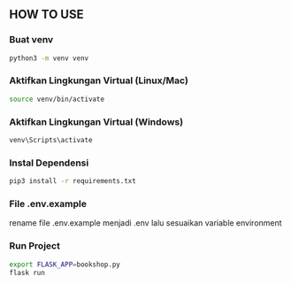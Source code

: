 ## HOW TO USE

### Buat venv
```bash
python3 -m venv venv
```
### Aktifkan Lingkungan Virtual (Linux/Mac)
```bash
source venv/bin/activate
```
### Aktifkan Lingkungan Virtual (Windows)
```bash
venv\Scripts\activate
```
### Instal Dependensi
```bash
pip3 install -r requirements.txt
```
### File .env.example
  rename file .env.example menjadi .env lalu sesuaikan variable environment
### Run Project
```bash
export FLASK_APP=bookshop.py
flask run
```
